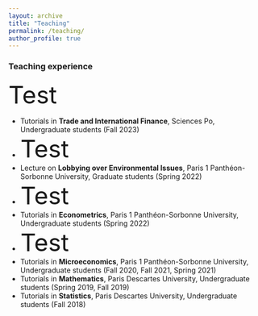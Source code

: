 ```yaml
---
layout: archive
title: "Teaching"
permalink: /teaching/
author_profile: true
---
```


### Teaching experience
<font size = "10"> Test </font>
* Tutorials in **Trade and International Finance**, Sciences Po, Undergraduate students (Fall 2023)
* <font size = "11"> Test </font>
* Lecture on **Lobbying over Environmental Issues**, Paris 1 Panthéon-Sorbonne University, Graduate students (Spring 2022)
* <font size = "9"> Test </font>
* Tutorials in **Econometrics**, Paris 1 Panthéon-Sorbonne University, Undergraduate students (Spring 2022)
* <font size = "8"> Test </font>
* Tutorials in **Microeconomics**, Paris 1 Panthéon-Sorbonne University, Undergraduate students (Fall 2020, Fall 2021, Spring 2021)
* Tutorials in **Mathematics**, Paris Descartes University, Undergraduate students (Spring 2019, Fall 2019)
* Tutorials in **Statistics**, Paris Descartes University, Undergraduate students (Fall 2018)
